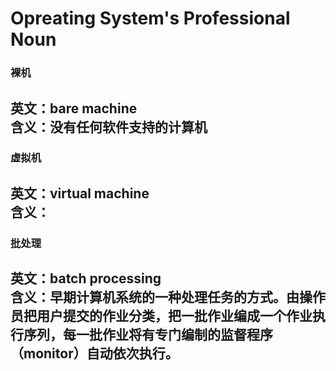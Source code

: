 # Opreating System's Professional Noun   

### 裸机   
英文：bare machine  
含义：没有任何软件支持的计算机  
---
### 虚拟机   
英文：virtual machine  
含义：  
---
### 批处理   
英文：batch processing  
含义：早期计算机系统的一种处理任务的方式。由操作员把用户提交的作业分类，把一批作业编成一个作业执行序列，每一批作业将有专门编制的监督程序（monitor）自动依次执行。  
---
